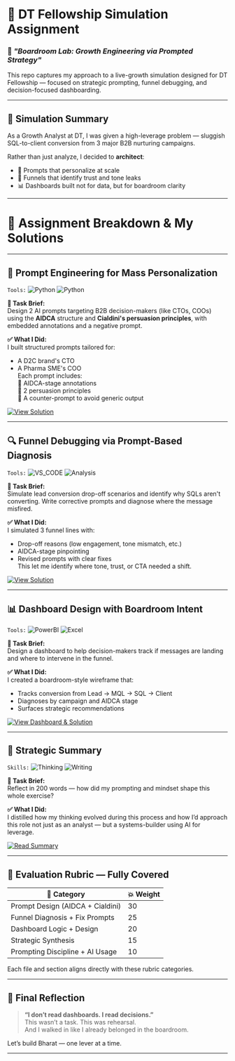 # 🚀 DT Fellowship Simulation Assignment  
### 🧠 *"Boardroom Lab: Growth Engineering via Prompted Strategy"*

This repo captures my approach to a live-growth simulation designed for DT Fellowship — focused on strategic prompting, funnel debugging, and decision-focused dashboarding.

---

## 📌 Simulation Summary

As a Growth Analyst at DT, I was given a high-leverage problem — sluggish SQL-to-client conversion from 3 major B2B nurturing campaigns.

Rather than just analyze, I decided to **architect**:
- 🔁 Prompts that personalize at scale
- 🧠 Funnels that identify trust and tone leaks
- 📊 Dashboards built not for data, but for boardroom clarity

---

# 💼 Assignment Breakdown & My Solutions

---

## 🧠 Prompt Engineering for Mass Personalization  
`Tools:` ![Python](https://img.shields.io/badge/PROMPTING-AIDCA-blue) ![Python](https://img.shields.io/badge/Cialdini-Principles-red)

**📝 Task Brief:**  
Design 2 AI prompts targeting B2B decision-makers (like CTOs, COOs) using the **AIDCA** structure and **Cialdini's persuasion principles**, with embedded annotations and a negative prompt.

**✅ What I Did:**  
I built structured prompts tailored for:
- A D2C brand's CTO
- A Pharma SME's COO  
Each prompt includes:  
🔹 AIDCA-stage annotations  
🔹 2 persuasion principles  
🔹 A counter-prompt to avoid generic output

[![View Solution](https://img.shields.io/badge/View%20Solution-01_Details%20_Assesment_1.md-brightgreen)](https://github.com/Aniru1105/DT_Fellowship/blob/main/Details%20_Assesment_1.md)

---

## 🔍 Funnel Debugging via Prompt-Based Diagnosis  
`Tools:` ![VS_CODE](https://img.shields.io/badge/Funnel-Mapping-blue) ![Analysis](https://img.shields.io/badge/MMF-Logic-yellow)

**📝 Task Brief:**  
Simulate lead conversion drop-off scenarios and identify why SQLs aren't converting. Write corrective prompts and diagnose where the message misfired.

**✅ What I Did:**  
I simulated 3 funnel lines with:
- Drop-off reasons (low engagement, tone mismatch, etc.)
- AIDCA-stage pinpointing
- Revised prompts with clear fixes  
This let me identify where tone, trust, or CTA needed a shift.

[![View Solution](https://img.shields.io/badge/View%20Solution-02_Funnel_Debugging_MMFDiagnosis.md-brightgreen)](https://github.com/Aniru1105/DT_Fellowship/blob/main/Funnel_Debugging_MMFDiagnosis.md)

---

## 📊 Dashboard Design with Boardroom Intent  
`Tools:` ![PowerBI](https://img.shields.io/badge/Dashboard-Design-yellow) ![Excel](https://img.shields.io/badge/Decision%20View-Focused-lightgrey)

**📝 Task Brief:**  
Design a dashboard to help decision-makers track if messages are landing and where to intervene in the funnel.

**✅ What I Did:**  
I created a boardroom-style wireframe that:
- Tracks conversion from Lead → MQL → SQL → Client  
- Diagnoses by campaign and AIDCA stage  
- Surfaces strategic recommendations

[![View Dashboard & Solution](https://img.shields.io/badge/View%20Solution-03_Assignment_03.md-brightgreen)](https://github.com/Aniru1105/DT_Fellowship/blob/main/Assignment_03.md)

---

## 🧠 Strategic Summary  
`Skills:` ![Thinking](https://img.shields.io/badge/Strategic-Mindset-blue) ![Writing](https://img.shields.io/badge/Strategic-Writing-green)

**📝 Task Brief:**  
Reflect in 200 words — how did my prompting and mindset shape this whole exercise?

**✅ What I Did:**  
I distilled how my thinking evolved during this process and how I’d approach this role not just as an analyst — but a systems-builder using AI for leverage.

[![Read Summary](https://img.shields.io/badge/View%20Summary-04_Strategic_Summary.md-brightgreen)](https://github.com/Aniru1105/DT_Fellowship/blob/main/Summary.md)

---

## 🧮 Evaluation Rubric — Fully Covered

| 🎯 Category                         | 💥 Weight |
|------------------------------------|-----------|
| Prompt Design (AIDCA + Cialdini)   | 30        |
| Funnel Diagnosis + Fix Prompts     | 25        |
| Dashboard Logic + Design           | 20        |
| Strategic Synthesis                | 15        |
| Prompting Discipline + AI Usage    | 10        |

Each file and section aligns directly with these rubric categories.

---

## 🧵 Final Reflection

> **“I don’t read dashboards. I read decisions.”**  
> This wasn’t a task. This was rehearsal.  
> And I walked in like I already belonged in the boardroom.

Let’s build Bharat — one lever at a time.

---



